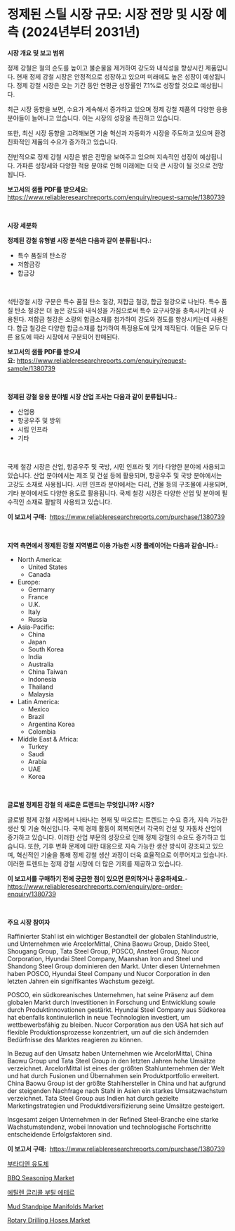 <p><h1>정제된 스틸 시장 규모: 시장 전망 및 시장 예측 (2024년부터 2031년)</h1></p><p><strong>시장 개요 및 보고 범위</strong></p>
<p><p>정제 강철은 철의 순도를 높이고 불순물을 제거하여 강도와 내식성을 향상시킨 제품입니다. 현재 정제 강철 시장은 안정적으로 성장하고 있으며 미래에도 높은 성장이 예상됩니다. 정제 강철 시장은 오는 기간 동안 연평균 성장률인 7.1%로 성장할 것으로 예상됩니다.</p><p>최근 시장 동향을 보면, 수요가 계속해서 증가하고 있으며 정제 강철 제품의 다양한 응용 분야들이 늘어나고 있습니다. 이는 시장의 성장을 촉진하고 있습니다.</p><p>또한, 최신 시장 동향을 고려해보면 기술 혁신과 자동화가 시장을 주도하고 있으며 환경 친화적인 제품의 수요가 증가하고 있습니다.</p><p>전반적으로 정제 강철 시장은 밝은 전망을 보여주고 있으며 지속적인 성장이 예상됩니다. 가파른 성장세와 다양한 적용 분야로 인해 미래에는 더욱 큰 시장이 될 것으로 전망됩니다.</p></p>
<p><strong>보고서의 샘플 PDF를 받으세요:</strong> <a href="https://www.reliableresearchreports.com/enquiry/request-sample/1380739">https://www.reliableresearchreports.com/enquiry/request-sample/1380739</a></p>
<p>&nbsp;</p>
<p><strong>시장 세분화</strong></p>
<p><strong>정제된 강철 유형별 시장 분석은 다음과 같이 분류됩니다.:</strong></p>
<p><ul><li>특수 품질의 탄소강</li><li>저합금강</li><li>합금강</li></ul></p>
<p>&nbsp;</p>
<p><p>석탄강철 시장 구분은 특수 품질 탄소 철강, 저합금 철강, 합금 철강으로 나뉜다. 특수 품질 탄소 철강은 더 높은 강도와 내식성을 가짐으로써 특수 요구사항을 충족시키는데 사용된다. 저합금 철강은 소량의 합금소재를 첨가하여 강도와 경도를 향상시키는데 사용된다. 합금 철강은 다양한 합금소재를 첨가하여 특정용도에 맞게 제작된다. 이들은 모두 다른 용도에 따라 시장에서 구분되어 판매된다.</p></p>
<p><strong>보고서의 샘플 PDF를 받으세요:</strong>&nbsp;<a href="https://www.reliableresearchreports.com/enquiry/request-sample/1380739">https://www.reliableresearchreports.com/enquiry/request-sample/1380739</a></p>
<p>&nbsp;</p>
<p><strong> 정제된 강철 응용 분야별 시장 산업 조사는 다음과 같이 분류됩니다.:</strong></p>
<p><ul><li>산업용</li><li>항공우주 및 방위</li><li>시립 인프라</li><li>기타</li></ul></p>
<p>&nbsp;</p>
<p><p>국제 철강 시장은 산업, 항공우주 및 국방, 시민 인프라 및 기타 다양한 분야에 사용되고 있습니다. 산업 분야에서는 제조 및 건설 등에 활용되며, 항공우주 및 국방 분야에서는 고강도 소재로 사용됩니다. 시민 인프라 분야에서는 다리, 건물 등의 구조물에 사용되며, 기타 분야에서도 다양한 용도로 활용됩니다. 국제 철강 시장은 다양한 산업 및 분야에 필수적인 소재로 활발히 사용되고 있습니다.</p></p>
<p><strong>이 보고서 구매:</strong>&nbsp; <a href="https://www.reliableresearchreports.com/purchase/1380739">https://www.reliableresearchreports.com/purchase/1380739</a></p>
<p>&nbsp;</p>
<p><strong>지역 측면에서 정제된 강철 지역별로 이용 가능한 시장 플레이어는 다음과 같습니다.:</strong></p>
<p><ul>
    <li>
        North America:
        <ul>
            <li>United States</li>
            <li>Canada</li>
        </ul>
    </li>
    <li>
        Europe:
        <ul>
            <li>Germany</li>
            <li>France</li>
            <li>U.K.</li>
            <li>Italy</li>
            <li>Russia</li>
        </ul>
    </li>
    <li>
        Asia-Pacific:
        <ul>
            <li>China</li>
            <li>Japan</li>
            <li>South Korea</li>
            <li>India</li>
            <li>Australia</li>
            <li>China Taiwan</li>
            <li>Indonesia</li>
            <li>Thailand</li>
            <li>Malaysia</li>
        </ul>
    </li>
    <li>
        Latin America:
        <ul>
            <li>Mexico</li>
            <li>Brazil</li>
            <li>Argentina Korea</li>
            <li>Colombia</li>
        </ul>
    </li>
    <li>
        Middle East & Africa:
        <ul>
            <li>Turkey</li>
            <li>Saudi</li>
            <li>Arabia</li>
            <li>UAE</li>
            <li>Korea</li>
        </ul>
    </li>
    </ul></p>
<p>&nbsp;</p>
<p><strong>글로벌 정제된 강철 의 새로운 트렌드는 무엇입니까? 시장?</strong></p>
<p><p>글로벌 정제 강철 시장에서 나타나는 현재 및 떠오르는 트렌드는 수요 증가, 지속 가능한 생산 및 기술 혁신입니다. 국제 경제 활동이 회복되면서 각국의 건설 및 자동차 산업이 증가하고 있습니다. 이러한 산업 부문의 성장으로 인해 정제 강철의 수요도 증가하고 있습니다. 또한, 기후 변화 문제에 대한 대응으로 지속 가능한 생산 방식이 강조되고 있으며, 혁신적인 기술을 통해 정제 강철 생산 과정이 더욱 효율적으로 이루어지고 있습니다. 이러한 트렌드는 정제 강철 시장에 더 많은 기회를 제공하고 있습니다.</p></p>
<p><strong>이 보고서를 구매하기 전에 궁금한 점이 있으면 문의하거나 공유하세요.</strong>- <a href="https://www.reliableresearchreports.com/enquiry/pre-order-enquiry/1380739">https://www.reliableresearchreports.com/enquiry/pre-order-enquiry/1380739</a></p>
<p>&nbsp;</p>
<p><strong>주요 시장 참여자</strong></p>
<p><p>Raffinierter Stahl ist ein wichtiger Bestandteil der globalen Stahlindustrie, und Unternehmen wie ArcelorMittal, China Baowu Group, Daido Steel, Shougang Group, Tata Steel Group, POSCO, Ansteel Group, Nucor Corporation, Hyundai Steel Company, Maanshan Iron and Steel und Shandong Steel Group dominieren den Markt. Unter diesen Unternehmen haben POSCO, Hyundai Steel Company und Nucor Corporation in den letzten Jahren ein signifikantes Wachstum gezeigt.</p><p>POSCO, ein südkoreanisches Unternehmen, hat seine Präsenz auf dem globalen Markt durch Investitionen in Forschung und Entwicklung sowie durch Produktinnovationen gestärkt. Hyundai Steel Company aus Südkorea hat ebenfalls kontinuierlich in neue Technologien investiert, um wettbewerbsfähig zu bleiben. Nucor Corporation aus den USA hat sich auf flexible Produktionsprozesse konzentriert, um auf die sich ändernden Bedürfnisse des Marktes reagieren zu können.</p><p>In Bezug auf den Umsatz haben Unternehmen wie ArcelorMittal, China Baowu Group und Tata Steel Group in den letzten Jahren hohe Umsätze verzeichnet. ArcelorMittal ist eines der größten Stahlunternehmen der Welt und hat durch Fusionen und Übernahmen sein Produktportfolio erweitert. China Baowu Group ist der größte Stahlhersteller in China und hat aufgrund der steigenden Nachfrage nach Stahl in Asien ein starkes Umsatzwachstum verzeichnet. Tata Steel Group aus Indien hat durch gezielte Marketingstrategien und Produktdiversifizierung seine Umsätze gesteigert.</p><p>Insgesamt zeigen Unternehmen in der Refined Steel-Branche eine starke Wachstumstendenz, wobei Innovation und technologische Fortschritte entscheidende Erfolgsfaktoren sind.</p></p>
<p><strong>이 보고서 구매:</strong>&nbsp;&nbsp;<a href="https://www.reliableresearchreports.com/purchase/1380739">https://www.reliableresearchreports.com/purchase/1380739</a></p>
<p><p><a href="https://github.com/vsr06p4p49/Market-Research-Report-List-1/blob/main/76469323664.md">부타디엔 유도체</a></p><p><a href="https://github.com/beatblasta/Market-Research-Report-List-2/blob/main/bbq-seasoning-market.md">BBQ Seasoning Market</a></p><p><a href="https://github.com/oajzkywllm460/Market-Research-Report-List-1/blob/main/49374773663.md">에틸렌 글리콜 부틸 에테르</a></p><p><a href="https://issuu.com/reportprime-2/docs/mud-standpipe-manifolds-market-size-2030.pptx">Mud Standpipe Manifolds Market</a></p><p><a href="https://issuu.com/reportprime-2/docs/rotary-drilling-hoses-market-size-2030.pptx">Rotary Drilling Hoses Market</a></p></p>
